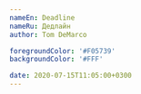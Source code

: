 ```yaml
---
nameEn: Deadline
nameRu: Дедлайн
author: Tom DeMarco

foregroundColor: '#F05739'
backgroundColor: '#FFF'

date: 2020-07-15T11:05:00+0300
---
```

